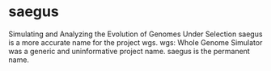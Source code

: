 # saegus
Simulating and Analyzing the Evolution of Genomes Under Selection
saegus is a more accurate name for the project wgs.
wgs: Whole Genome Simulator was a generic and uninformative project
name. saegus is the permanent name.
